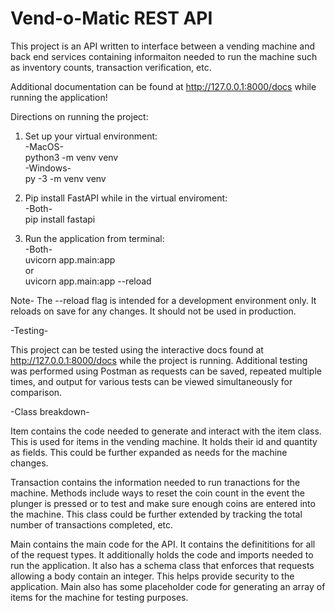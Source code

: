 # Vend-o-Matic REST API

This project is an API written to interface between a vending machine and back end services containing informaiton needed to run the machine such as inventory counts,
transaction verification, etc.

Additional documentation can be found at http://127.0.0.1:8000/docs while running the application!

Directions on running the project:

1. Set up your virtual environment:</br>
-MacOS-</br>
python3 -m venv venv</br>
-Windows-</br>
py -3 -m venv venv</br>

2. Pip install FastAPI while in the virtual enviroment:</br>
-Both-</br>
pip install fastapi</br>

3. Run the application from terminal:</br>
-Both-</br>
uvicorn app.main:app</br>
or</br>
uvicorn app.main:app --reload</br>

Note- The --reload flag is intended for a development environment only. It reloads on save for any changes. It should not be used in production.

-Testing-

This project can be tested using the interactive docs found at http://127.0.0.1:8000/docs while the project is running. Additional testing was performed using Postman as
requests can be saved, repeated multiple times, and output for various tests can be viewed simultaneously for comparison.

-Class breakdown-

Item contains the code needed to generate and interact with the item class. This is used for items in the vending machine. It holds their id and quantity as fields. This
could be further expanded as needs for the machine changes.

Transaction contains the information needed to run tranactions for the machine. Methods include ways to reset the coin count in the event the plunger is pressed or to test
and make sure enough coins are entered into the machine. This class could be further extended by tracking the total number of transactions completed, etc.

Main contains the main code for the API. It contains the definititions for all of the request types. It additionally holds the code and imports needed to run the
application. It also has a schema class that enforces that requests allowing a body contain an integer. This helps provide security to the application. Main also has some
placeholder code for generating an array of items for the machine for testing purposes.
